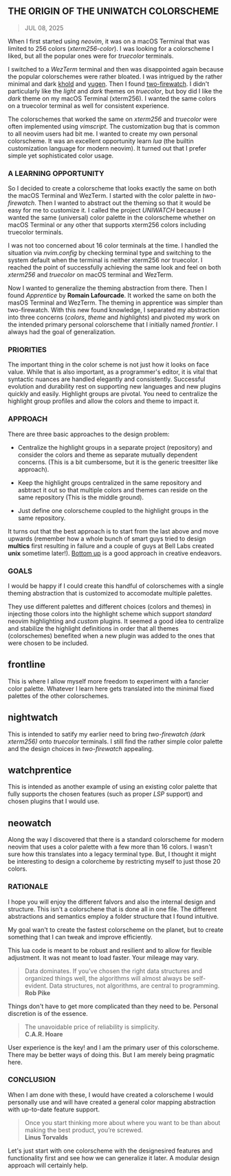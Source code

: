 ## THE ORIGIN OF THE UNIWATCH COLORSCHEME
> JUL 08, 2025

When I first started using _neovim_, it was on a macOS Terminal that was limited
to 256 colors (_xterm256-color_).  I was looking for a colorscheme I liked, but
all the popular ones were for _truecolor_ terminals.

I switched to a _WezTerm_ terminal and then was disappointed again because
the popular colorschemes were rather bloated.  I was intrigued by the
rather minimal and dark [khold](https://github.com/metalelf0/black-metal-theme-neovim)
and [yugen](https://https://github.com/bettervim/yugen.nvim).
Then I found [two-firewatch](https://github.com/rakr/vim-two-firewatch).
I didn't particularly like the _light_ and _dark_ themes on _truecolor_,
but boy did I like the _dark_ theme on my macOS Terminal (xterm256).
I wanted the same colors on a truecolor terminal as well for consistent experience.

The colorschemes that worked the same on _xterm256_ and _truecolor_ were often
implemented using _vimscript_.  The customization bug that is common to all neovim
users had bit me.  I wanted to create my own personal colorscheme.
It was an excellent opportunity learn _lua_ (the builtin customization language
for modern neovim).  It turned out that I prefer simple yet sophisticated
color usage.  

### A LEARNING OPPORTUNITY

So I decided to create a colorscheme that looks exactly the same on both the
macOS Terminal and WezTerm.  I started with the color palette in _two-firewatch_.
Then I wanted to abstract out the theming so that it would be easy for me to
customize it.  I called the project _UNIWATCH_ because I wanted the same
(universal) color palette in the colorscheme whether on macOS Terminal or
any other that supports xterm256 colors including truecolor terminals.

I was not too concerned about 16 color terminals at the time.
I handled the situation via _nvim.config_ by checking terminal type and switching
to the system default when the terminal is neither xterm256 nor truecolor.
I reached the point of successfully achieving the same look and feel on both
_xterm256_ and _truecolor_ on macOS terminal and WezTerm.

Now I wanted to generalize the theming abstraction from there.  Then I found
_Apprentice_ by **Romain Lafourcade**.
It worked the same on both the masOS Terminal and WezTerm.  The theming in
apprentice was simpler than two-firewatch.
With this new found knowledge, I separated my abstraction into three concerns
(_colors_, _theme_ and _highlights_) and pivoted my work on the intended primary
personal colorscheme that I initially named _frontier_.
I always had the goal of generalization.

### PRIORITIES

The important thing in the color scheme is not just how it looks on face value.
While that is also important, as a programmer's editor, it is vital that
syntactic nuances are handled elegantly and consistently.
Successful evolution and durability rest on supporting new languages and
new plugins quickly and easily.
Highlight groups are pivotal.  You need to centralize the highlight
group profiles and allow the colors and theme to impact it.

### APPROACH

There are three basic approaches to the design problem:  

* Centralize the highlight groups in a separate project (repository)
and consider the colors and theme as separate mutually dependent concerns.
(This is a bit cumbersome, but it is the generic treesitter like approach).

* Keep the highlight groups centralized in the same repository and asbtract
it out so that multiple colors and themes can reside on the same repository
(This is the middle ground).

* Just define one colorscheme coupled to the highlight groups in the
same repository.

It turns out that the best approach is to start from the last above and move
upwards (remember how a whole bunch of smart guys tried to design **multics**
first resulting in failure and a couple of guys at Bell Labs created **unix**
sometime later!).
[Bottom up](https://rubocode.github.io/blog/2018-08-17/top-down-and-bottom-up)
is a good approach in creative endeavors.

### GOALS

I would be happy if I could create this handful of colorschemes with a single
theming abstraction that is customized to accomodate multiple palettes.  

They use different palettes and different choices (colors and themes) in
injecting those colors into the highlight scheme which support _standard_
neovim highlighting and _custom_ plugins.  It seemed a good idea to
centralize and stabilize the highlight definitions in order that all themes
(colorschemes) benefited when a new plugin was added to the ones that were
chosen to be included.

## frontline
This is where I allow myself more freedom to experiment with a fancier color palette.
Whatever I learn here gets translated into the minimal fixed palettes of the other
colorschemes.

## nightwatch
This is intended to satify my earlier need to bring _two-firewatch (dark xterm256)_
onto _truecolor_ terminals.  I still find the rather simple color palette and
the design choices in _two-firewatch_ appealing.

## watchprentice
This is intended as another example of using an existing color palette that fully
supports the chosen features (such as proper _LSP_ support) and chosen plugins
that I would use.

## neowatch
Along the way I discovered that there is a standard colorscheme for modern neovim
that uses a color palette with a few more than 16 colors.  I wasn't sure how this
translates into a legacy terminal type.  But, I thought it might be interesting
to design a colorcheme by restricting myself to just those 20 colors.

### RATIONALE

I hope you will enjoy the different falvors and also the internal design
and structure.  This isn't a colorschene that is done all in one file.
The different abstractions and semantics employ a folder structure that
I found intuitive.

My goal wan't to create the fastest colorscheme on the planet, but to create
something that I can tweak and improve efficiently.

This lua code is meant to be robust and resilient and to allow for flexible
adjustment.  It was not meant to load faster.  Your mileage may vary.

> Data dominates. If you’ve chosen the right data structures and organized
> things well, the algorithms will almost always be self-evident.
> Data structures, not algorithms, are central to programming.  
> **Rob Pike**

Things don't have to get more complicated than they need to be.
Personal discretion is of the essence.

> The unavoidable price of reliability is simplicity.  
> **C.A.R. Hoare**

User experience is the key! and I am the primary user of this
colorscheme.  There may be better ways of doing this.
But I am merely being pragmatic here.

### CONCLUSION

When I am done with these, I would have created a colorscheme I would
personally use and will have created a general color mapping abstraction with
up-to-date feature support.

> Once you start thinking more about where you want to be than about
> making the best product, you’re screwed.  
> **Linus Torvalds**  

Let's just start with one colorscheme with the designesired features and functionality
first and see how we can generalize it later.  A modular design approach will
certainly help.

